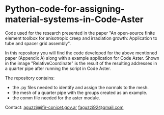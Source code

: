# Python-code-for-assigning-material-systems-in-Code-Aster
Code used for the research presented in the paper "An open-source finite element toolbox for anisotropic creep and
irradiation growth: Application to tube and spacer grid assembly".

In this repository you will find the code developed for the above mentioned paper (Appendix A) along with a example application for Code Aster. Shown in the image "RelativeCoordinate" is the result of the resulting addresses in a quarter pipe after running the script in Code Aster.

The repository contains:
- the .py files needed to identify and assign the normals to the mesh.
- the mesh of a quarter pipe with the groups created as an example.
- the comm file needed for the aster module.



Contact: aguzzi@ifir-conicet.gov.ar
         faguzzi92@gmail.com
